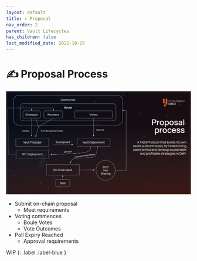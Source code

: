 ```yaml
---
layout: default
title: ✍️ Proposal
nav_order: 2
parent: Vault Lifecycles
has_children: false
last_modified_date: 2022-10-25
---
```


# ✍️ Proposal Process

![Vault Proposal Process](/assets/images/learn/about/proposal-vault.png)


* Submit on-chain proposal
	* Meet requirements
* Voting commences
	* Boule Votes
	* Vote Outcomes
* Poll Expiry Reached
	* Approval requirements

	
WIP
{: .label .label-blue }
